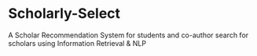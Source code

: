 # Scholarly-Select
A Scholar Recommendation System for students and co-author search for scholars using Information Retrieval &amp; NLP
